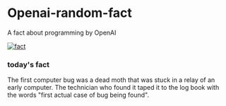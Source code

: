 
# Openai-random-fact
 A fact about programming by OpenAI

[![fact](https://github.com/MarioVidoni/openai-daily-fact/actions/workflows/main.yml/badge.svg)](https://github.com/MarioVidoni/openai-daily-fact/actions/workflows/main.yml)

### today's fact  
  
The first computer bug was a dead moth that was stuck in a relay of an early computer. The technician who found it taped it to the log book with the words "first actual case of bug being found".